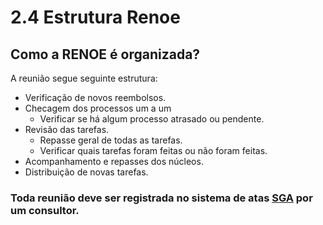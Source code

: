 # 2.4 Estrutura Renoe

## Como a RENOE é organizada?

A reunião segue seguinte estrutura:

* Verificação de novos reembolsos.
* Checagem dos processos um a um
  * Verificar se há algum processo atrasado ou pendente.
* Revisão das tarefas.
  * Repasse geral de todas as tarefas.
  * Verificar quais tarefas foram feitas ou não foram feitas.
* Acompanhamento e repasses dos núcleos.
* Distribuição de novas tarefas.

### Toda reunião deve ser registrada no sistema de atas [SGA](http://sga.cjr.org.br/users/sign_in) por um consultor.

